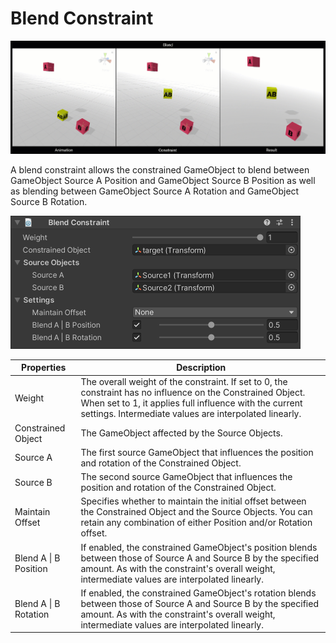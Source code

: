 # Blend Constraint

![Example](../images/constraint_blend/blend_constraint.gif)

A blend constraint allows the constrained GameObject to blend between GameObject Source A Position
and GameObject Source B Position as well as blending between GameObject Source A Rotation
and GameObject Source B Rotation.

![Component](../images/constraint_blend/blend_constraint_component.png)

|Properties|Description|
|---|---|
|Weight|The overall weight of the constraint. If set to 0, the constraint has no influence on the Constrained Object. When set to 1, it applies full influence with the current settings. Intermediate values are interpolated linearly.|
|Constrained Object|The GameObject affected by the Source Objects.|
|Source A|The first source GameObject that influences the position and rotation of the Constrained Object.|
|Source B|The second source GameObject that influences the position and rotation of the Constrained Object.|
|Maintain Offset|Specifies whether to maintain the initial offset between the Constrained Object and the Source Objects. You can retain any combination of either Position and/or Rotation offset.|
|Blend A &#124; B Position|If enabled, the constrained GameObject's position blends between those of Source A and Source B by the specified amount. As with the constraint's overall weight, intermediate values are interpolated linearly.|
|Blend A &#124; B Rotation|If enabled, the constrained GameObject's rotation blends between those of Source A and Source B by the specified amount. As with the constraint's overall weight, intermediate values are interpolated linearly.|

